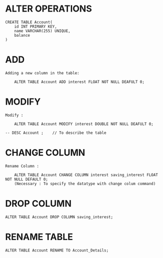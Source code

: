 # ALTER OPERATIONS

    CREATE TABLE Account(
        id INT PRIMARY KEY,
        name VARCHAR(255) UNIQUE,
        balance 
    )

# ADD

    Adding a new column in the table:

        ALTER TABLE Account ADD interest FLOAT NOT NULL DEAFULT 0;

# MODIFY

    Modify :

        ALTER TABLE Account MODIFY interest DOUBLE NOT NULL DEAFULT 0;

    -- DESC Account ;    // To describe the table

# CHANGE COLUMN

    Rename Column : 

        ALTER TABLE Account CHANGE COLUMN interest saving_interest FLOAT NOT NULL DEFAULT 0;
        (Necessary : To specify the datatype with change colum command)
    

# DROP COLUMN 

    ALTER TABLE Account DROP COLUMN saving_interest;

# RENAME TABLE

    ALTER TABLE Account RENAME TO Account_Details;



